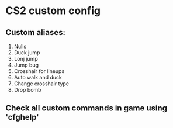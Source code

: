 # CS2 custom config
## Custom aliases:
1. Nulls
2. Duck jump
3. Lonj jump
4. Jump bug
5. Crosshair for lineups
6. Auto walk and duck
7. Change crosshair type
8. Drop bomb
## Check all custom commands in game using 'cfghelp'
